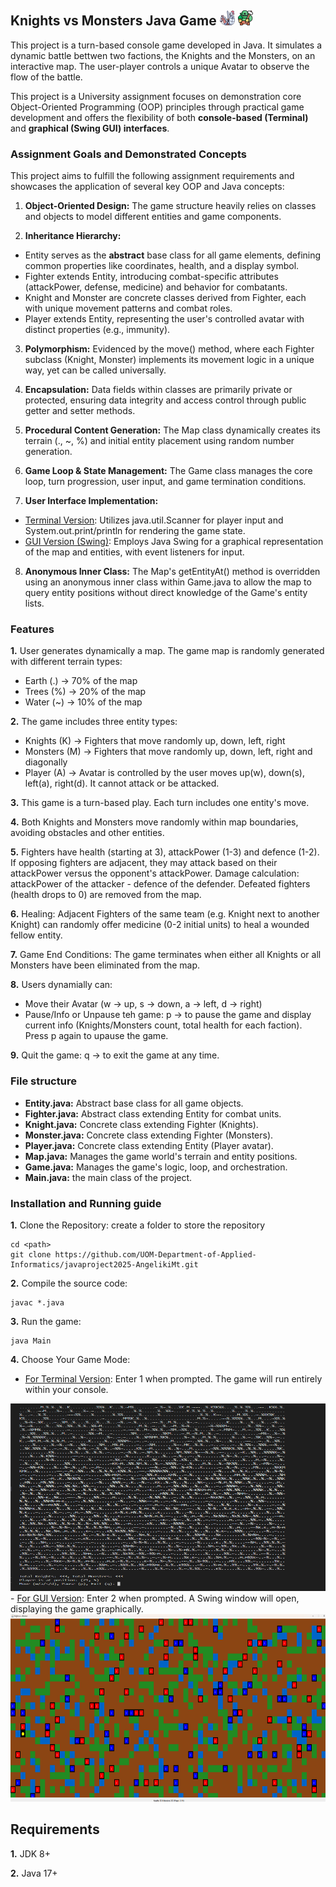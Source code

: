 ## Knights vs Monsters Java Game ![Alt text](resources/knight.png) ![Alt text](resources/orc.png)

This project is a turn-based console game developed in Java. It simulates a dynamic battle bettwen two factions, the Knights and the Monsters, on an interactive map. The user-player controls a unique Avatar to observe the flow of the battle. 

This project is a University assignment focuses on demonstration core Object-Oriented Programming (OOP) principles through practical game development and offers the flexibility of both **console-based (Terminal)** and **graphical (Swing GUI) interfaces**.

### Assignment Goals and Demonstrated Concepts
This project aims to fulfill the following assignment requirements and showcases the application of several key OOP and Java concepts:

1. **Object-Oriented Design:** The game structure heavily relies on classes and objects to model different entities and game components.

2. **Inheritance Hierarchy:**
- Entity serves as the **abstract** base class for all game elements, defining common properties like coordinates, health, and a display symbol.
- Fighter extends Entity, introducing combat-specific attributes (attackPower, defense, medicine) and behavior for combatants.
- Knight and Monster are concrete classes derived from Fighter, each with unique movement patterns and combat roles.
- Player extends Entity, representing the user's controlled avatar with distinct properties (e.g., immunity).

3. **Polymorphism:** Evidenced by the move() method, where each Fighter subclass (Knight, Monster) implements its movement logic in a unique way, yet can be called universally.

4. **Encapsulation:** Data fields within classes are primarily private or protected, ensuring data integrity and access control through public getter and setter methods.

5. **Procedural Content Generation:** The Map class dynamically creates its terrain (., ~, %) and initial entity placement using random number generation.

6. **Game Loop & State Management:** The Game class manages the core loop, turn progression, user input, and game termination conditions.

7. **User Interface Implementation:** 
- <ins>Terminal Version</ins>: Utilizes java.util.Scanner for player input and System.out.print/println for rendering the game state.
- <ins>GUI Version (Swing)</ins>: Employs Java Swing for a graphical representation of the map and entities, with event listeners for input.

8. **Anonymous Inner Class:** The Map's getEntityAt() method is overridden using an anonymous inner class within Game.java to allow the map to query entity positions without direct knowledge of the Game's entity lists.

### Features
**1.** User generates dynamically a map. The game map is randomly generated with different terrain types:
- Earth (.) -> 70% of the map
- Trees (%) -> 20% of the map
- Water (~) -> 10% of the map

**2.** The game includes three entity types:
- Knights (K) -> Fighters that move randomly up, down, left, right
- Monsters (M) -> Fighters that move randomly up, down, left, right and diagonally
- Player (A) -> Avatar is controlled by the user moves up(w), down(s), left(a), right(d). 
It cannot attack or be attacked.

**3.** This game is a turn-based play. Each turn includes one entity's move.

**4.** Both Knights and Monsters move randomly within map boundaries, avoiding obstacles and other entities.

**5.** Fighters have health (starting at 3), attackPower (1-3) and defence (1-2). If opposing fighters are adjacent, they may attack based on their attackPower versus the opponent's attackPower. Damage calculation: attackPower of the attacker - defence of the defender. Defeated fighters (health drops to 0) are removed from the map.

**6.** Healing: Adjacent Fighters of the same team (e.g. Knight next to another Knight) can randomly offer medicine (0-2 initial units) to heal a wounded fellow entity.

**7.** Game End Conditions: The game terminates when either all Knights or all Monsters have been eliminated from the map.

**8.** Users dynamially can:
- Move their Avatar (w -> up, s -> down, a -> left, d -> right)
- Pause/Info or Unpause teh game: p -> to pause the game and display current info (Knights/Monsters count, total health for each faction). Press p again to upause the game.

**9.** Quit the game: q -> to exit the game at any time.

### File structure
- **Entity.java:** Abstract base class for all game objects.
- **Fighter.java:** Abstract class extending Entity for combat units.
- **Knight.java:** Concrete class extending Fighter (Knights).
- **Monster.java:** Concrete class extending Fighter (Monsters).
- **Player.java:** Concrete class extending Entity (Player avatar).
- **Map.java:** Manages the game world's terrain and entity positions.
- **Game.java:** Manages the game's logic, loop, and orchestration.
- **Main.java:** the main class of the project.

### Installation and Running guide
**1.** Clone the Repository:
create a folder to store the repository
```
cd <path>
git clone https://github.com/UOM-Department-of-Applied-Informatics/javaproject2025-AngelikiMt.git
```

**2.** Compile the source code:
```
javac *.java
```

**3.** Run the game:
```
java Main
```
**4.** Choose Your Game Mode:
- <ins>For Terminal Version</ins>: Enter 1 when prompted. The game will run entirely within your console.
<img src='resources/terminal-based.png' alt='terminal-based image' width='600' height='300'/>
- <ins>For GUI Version</ins>: Enter 2 when prompted. A Swing window will open, displaying the game graphically.
<img src='resources/GUI-based.png' alt='GUI-based image' width='600' height='300'/>

## Requirements
**1.** JDK 8+

**2.** Java 17+

